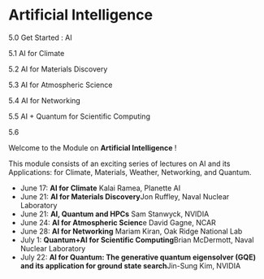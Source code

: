# Artificial Intelligence

5.0 Get Started : AI

5.1 AI for Climate

5.2 AI for Materials Discovery

5.3 AI for Atmospheric Science

5.4 AI for Networking

5.5 AI + Quantum for Scientific Computing

5.6 

Welcome to the Module on  **Artificial Intelligence** !

This module consists of an exciting series of lectures on AI and its Applications: for Climate, Materials, Weather, Networking, and Quantum.

* June 17: **AI for Climate** Kalai Ramea, Planette AI
* June 21: **AI for Materials Discovery**Jon Ruffley, Naval Nuclear Laboratory
* June 21: **AI, Quantum and HPCs**
  Sam Stanwyck, NVIDIA
* June 24: **AI for Atmospheric Scienc**e David Gagne, NCAR
* June 28: **AI for Networking**
  Mariam Kiran, Oak Ridge National Lab
* July 1: **Quantum+AI for Scientific Computing**Brian McDermott, Naval Nuclear Laboratory
* July 22: **AI for Quantum: The generative quantum eigensolver (GQE) and its application for ground state search**Jin-Sung Kim, NVIDIA
